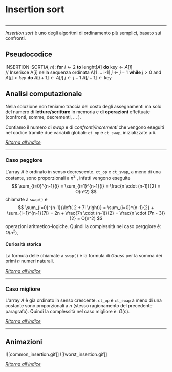 # Insertion sort
```toc
```
---
*Insertion sort* è uno degli algoritmi di ordinamento più semplici, basato sui confronti.

## Pseudocodice
$\text{INSERTION-SORT}(A,\,n):$
	**for** $i \leftarrow 2$ **to** $\text{lenght}[A]$ **do**
		$\text{key} \leftarrow A[i]$ <br>
		// Inserisce A[i] nella sequenza ordinata A[1 ... i-1]
		$j \leftarrow j-1$
		**while** $j>0$ and $A[j]>key$ **do**
			$A[j+1] \leftarrow A[j]$
			$j \leftarrow j - 1$
		$A[j+1] \leftarrow \text{key}$

## Analisi computazionale
Nella soluzione non teniamo traccia del costo degli assegnamenti ma solo del numero di **letture/scritture** in memoria e di **operazioni** effettuate (confronti, somme, decrementi, $\ldots$ ). 

Contiamo il numero di *swap* e di *confronti/incrementi* che vengono eseguiti nel codice tramite due variabili globali: `ct_op` e `ct_swap`, inizializzate a `0`.

_[Ritorna all'indice](#insertion%20sort)_

---

### Caso peggiore
L'array $A$ è ordinato in senso decrescente.
`ct_op` e `ct_swap`, a meno di una costante, sono proporzionali a $n^2$ , infatti vengono eseguite
$$	
	\sum_{i=0}^{n-1}{i} = 
	\sum_{i=1}^{n-1}{i} = 
	\frac{n \cdot (n-1)}{2} = O(n^2)
$$ 
chiamate a `swap()` e    
$$
	\sum_{i=0}^{n-1}{\left( 2 + 7i \right)} =
	\sum_{i=0}^{n-1}{2} + \sum_{i=1}^{n-1}{7i} =
	2n + \frac{7n \cdot (n-1)}{2} =
	\frac{n \cdot (7n - 3)}{2} = O(n^2)
$$ 
operazioni aritmetico-logiche.
Quindi la complessità nel caso perggiore è: $O(n^2)$.

#### Curiosità storica
La formula delle chiamate a `swap()` è la formula di _Gauss_ per la somma dei primi $n$ numeri naturali.

_[Ritorna all'indice](#insertion%20sort)_

---

### Caso migliore
L'array $A$ è già ordinato in senso crescente.
`ct_op` e `ct_swap` a meno di una costante sono proporzionali a $n$ (stesso ragionamento del precedente paragrafo).
Quindi la complessità nel caso migliore è: $O(n)$.

_[Ritorna all'indice](#insertion%20sort)_

---

## Animazioni

![[common_insertion.gif]]
![[worst_insertion.gif]]

_[Ritorna all'indice](#insertion%20sort)_

